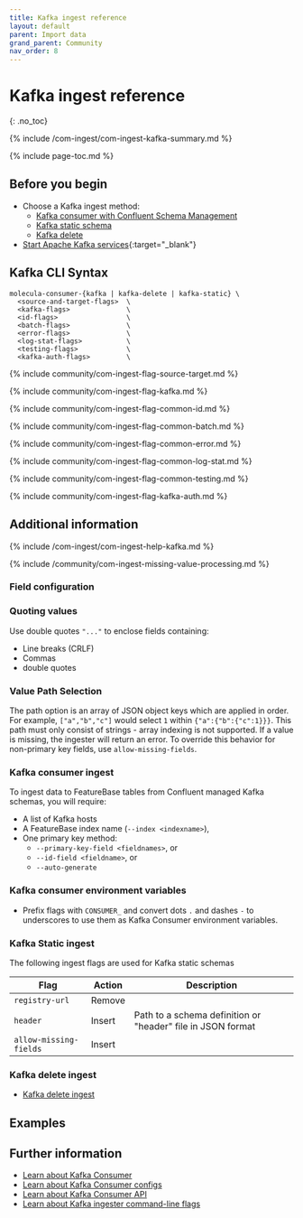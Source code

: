 ```yaml
---
title: Kafka ingest reference
layout: default
parent: Import data
grand_parent: Community
nav_order: 8
---
```


# Kafka ingest reference
{: .no_toc}

{% include /com-ingest/com-ingest-kafka-summary.md %}

{% include page-toc.md %}

## Before you begin

* Choose a Kafka ingest method:
  * [Kafka consumer with Confluent Schema Management](/docs/community/com-ingest/com-ingest-source-kafka-consumer)
  * [Kafka static schema](/docs/community/com-ingest/com-ingest-source-kafka-static)
  * [Kafka delete](/docs/community/com-ingest/com-ingest-source-kafka-delete)
* [Start Apache Kafka services](https://kafka.apache.org/quickstart){:target="_blank"}

## Kafka CLI Syntax

```
molecula-consumer-{kafka | kafka-delete | kafka-static} \
  <source-and-target-flags>  \
  <kafka-flags>              \
  <id-flags>                 \
  <batch-flags>              \
  <error-flags>              \
  <log-stat-flags>           \
  <testing-flags>            \
  <kafka-auth-flags>         \
```

{% include community/com-ingest-flag-source-target.md %}

{% include community/com-ingest-flag-kafka.md %}

{% include community/com-ingest-flag-common-id.md %}

{% include community/com-ingest-flag-common-batch.md %}

{% include community/com-ingest-flag-common-error.md %}

{% include community/com-ingest-flag-common-log-stat.md %}

{% include community/com-ingest-flag-common-testing.md %}

{% include community/com-ingest-flag-kafka-auth.md %}

## Additional information

{% include /com-ingest/com-ingest-help-kafka.md %}

{% include /community/com-ingest-missing-value-processing.md %}

### Field configuration



### Quoting values

Use double quotes `"..."` to enclose fields containing:
* Line breaks (CRLF)
* Commas
* double quotes

### Value Path Selection

The path option is an array of JSON object keys which are applied in order.
For example, `["a","b","c"]` would select `1` within `{"a":{"b":{"c":1}}}`.
This path must only consist of strings - array indexing is not supported. If a value is missing, the ingester will return an error. To override this behavior for non-primary key fields, use `allow-missing-fields`.

### Kafka consumer ingest

To ingest data to FeatureBase tables from Confluent managed Kafka schemas, you will require:
* A list of Kafka hosts
* A FeatureBase index name (`--index <indexname>`),
* One primary key method:
  * `--primary-key-field <fieldnames>`, or
  * `--id-field <fieldname>`, or
  * `--auto-generate`

### Kafka consumer environment variables

* Prefix flags with `CONSUMER_` and convert dots `.` and dashes `-` to underscores to use them as Kafka Consumer environment variables.

### Kafka Static ingest

The following ingest flags are used for Kafka static schemas

| Flag | Action | Description |
|---|---|---|
| `registry-url` | Remove |  |
| `header` | Insert | Path to a schema definition or "header" file in JSON format |
| `allow-missing-fields` | Insert |  |



### Kafka delete ingest

* [Kafka delete ingest](/docs/community/com-ingest-kafka-delete)

## Examples



## Further information

* [Learn about Kafka Consumer](https://kafka.apache.org/22/javadoc/org/apache/kafka/clients/consumer/KafkaConsumer.html)
* [Learn about Kafka Consumer configs](https://kafka.apache.org/documentation/#consumerconfigs)
* [Learn about Kafka Consumer API](https://kafka.apache.org/documentation/#consumerapi)
* [Learn about Kafka ingester command-line flags](/docs/community/com-ingest/com-ingest-flags-kafka)
